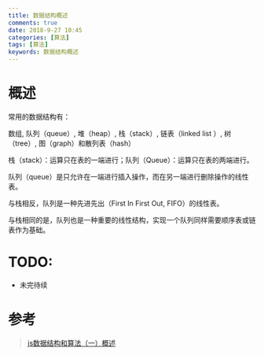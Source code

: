 ```yaml
---
title: 数据结构概述
comments: true
date: 2018-9-27 10:45
categories: [算法]
tags: [算法]
keywords: 数据结构概述
---
```


# 概述
常用的数据结构有：

数组, 队列（queue）, 堆（heap）, 栈（stack）, 链表（linked list ）, 树（tree）, 图（graph）和散列表（hash）

栈（stack）：运算只在表的一端进行；队列（Queue）：运算只在表的两端进行。

队列（queue）是只允许在一端进行插入操作，而在另一端进行删除操作的线性表。

与栈相反，队列是一种先进先出（First In First Out, FIFO）的线性表。

与栈相同的是，队列也是一种重要的线性结构，实现一个队列同样需要顺序表或链表作为基础。


# TODO: 
- 未完待续


# 参考
> [js数据结构和算法（一）概述](https://segmentfault.com/a/1190000000679870)
